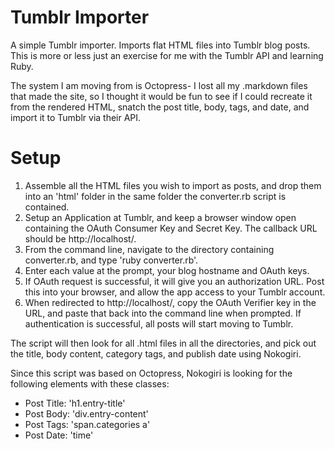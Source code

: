 Tumblr Importer
===============

A simple Tumblr importer. Imports flat HTML files into Tumblr blog posts. This is more or less just an exercise for me with the Tumblr API and learning Ruby.

The system I am moving from is Octopress- I lost all my .markdown files that made the site, so I thought it would be fun to see if I could recreate it from the rendered HTML, snatch the post title, body, tags, and date, and import it to Tumblr via their API.

Setup
=====

1. Assemble all the HTML files you wish to import as posts, and drop them into an 'html' folder in the same folder the converter.rb script is contained.
2. Setup an Application at Tumblr, and keep a browser window open containing the OAuth Consumer Key and Secret Key. The callback URL should be http://localhost/.
3. From the command line, navigate to the directory containing converter.rb, and type 'ruby converter.rb'.
4. Enter each value at the prompt, your blog hostname and OAuth keys.
5. If OAuth request is successful, it will give you an authorization URL. Post this into your browser, and allow the app access to your Tumblr account.
6. When redirected to http://localhost/, copy the OAuth Verifier key in the URL, and paste that back into the command line when prompted. If authentication is successful, all posts will start moving to Tumblr.

The script will then look for all .html files in all the directories, and pick out the title, body content, category tags, and publish date using Nokogiri.

Since this script was based on Octopress, Nokogiri is looking for the following elements with these classes:

* Post Title: 'h1.entry-title'
* Post Body:  'div.entry-content'
* Post Tags:  'span.categories a'
* Post Date:  'time'